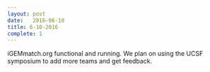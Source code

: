 ```yaml
---
layout: post
date:   2016-06-10
title: 6-10-2016
complete: 1
---
```


iGEMmatch.org functional and running. We plan on using the UCSF symposium to add more teams and get feedback. 